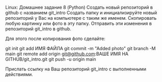 Linux: Домашнее задание 8 (Python)
Создать новый репозиторий в github с названием git_intro
Создать папку и инициализируйте новый репозиторий у Вас на компьютере с таким же именем.
Скопировать любую картинку или фото в эту папку. 
Отправить эти изменения в репозиторий git_intro  в github. 

Для этого после копирования фото сделайте: 

git init
git add ИМЯ ФАЙЛА
git commit -m "Added photo"
git branch -M main
git remote add origin git@github.com:ВАШЕ ИМЯ НА GITHUB/git_intro.git
git push -u origin main

Прислать ссылку на Ваш репозиторий  git_intro с выполненными действиями.